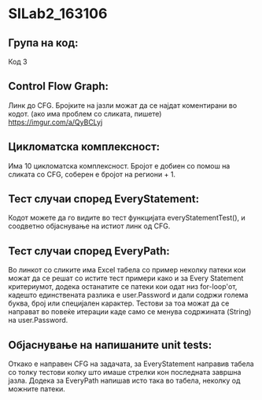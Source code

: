 # SILab2_163106
## Група на код:

Код 3


## Control Flow Graph:

Линк до CFG. Бројките на јазли можат да се најдат коментирани во кодот. (ако има проблем со сликата, пишете)
https://imgur.com/a/QyBCLyj


## Цикломатска комплексност:

Има 10 цикломатска комплексност. Бројот е добиен со помош на сликата со CFG, соберен е бројот на региони + 1.


## Тест случаи според EveryStatement:

Кодот можете да го видите во тест функцијата everyStatementTest(), и соодветно објаснување на истиот линк од CFG.


## Тест случаи според EveryPath:

Во линкот со сликите има Excel табела со пример неколку патеки кои можат да се решат со истите тест примери како и за Every Statement критериумот, додека останатите се патеки кои одат низ for-loop'от, кадешто единствената разлика е user.Password и дали содржи голема буква, број или специјален карактер. Тестови за тоа можат да се направат во повеќе итерации каде само се менува содржината (String) на user.Password.


## Објаснување на напишаните unit tests:

Откако е направен CFG на задачата, за EveryStatement направив табела со толку тестови колку што имаше стрелки кон последната завршна јазла. Додека за EveryPath напишав исто така во табела, неколку од можните патеки.
